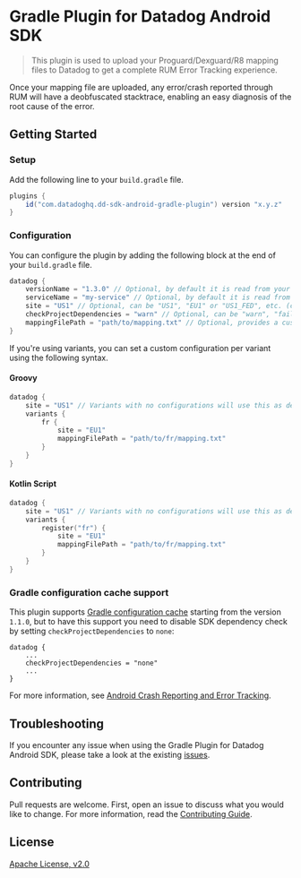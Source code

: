 # Gradle Plugin for Datadog Android SDK

> This plugin is used to upload your Proguard/Dexguard/R8 mapping files to Datadog to get a complete RUM Error Tracking experience.

Once your mapping file are uploaded, any error/crash reported through RUM will have a deobfuscated stacktrace, enabling an easy diagnosis of the root cause of the error.

## Getting Started

### Setup

Add the following line to your `build.gradle` file.

```groovy
plugins {
    id("com.datadoghq.dd-sdk-android-gradle-plugin") version "x.y.z"
}
```

### Configuration

You can configure the plugin by adding the following block at the end of your `build.gradle` file.

```groovy
datadog {
    versionName = "1.3.0" // Optional, by default it is read from your Android plugin configuration's version name
    serviceName = "my-service" // Optional, by default it is read from your Android plugin configuration's package name
    site = "US1" // Optional, can be "US1", "EU1" or "US1_FED", etc. (check `DatadogSite` documentation for the full list). Default is "US1"
    checkProjectDependencies = "warn" // Optional, can be "warn", "fail" or "none". Default is "fail". Will check if Datadog SDK is in the project dependencies.
    mappingFilePath = "path/to/mapping.txt" // Optional, provides a custom mapping file path. Default is "build/outputs/mapping/{variant}/mapping.txt".
}
```

If you're using variants, you can set a custom configuration per variant using the following syntax.

#### Groovy 

```groovy
datadog {
    site = "US1" // Variants with no configurations will use this as default
    variants {
        fr {
            site = "EU1"
            mappingFilePath = "path/to/fr/mapping.txt"
        }
    }
}
```

#### Kotlin Script

```kotlin
datadog {
    site = "US1" // Variants with no configurations will use this as default
    variants {
        register("fr") {
            site = "EU1"
            mappingFilePath = "path/to/fr/mapping.txt"
        }
    }
}
```

### Gradle configuration cache support

This plugin supports [Gradle configuration cache](https://docs.gradle.org/7.1/userguide/configuration_cache.html) starting from the version `1.1.0`, but to have this support you need to disable SDK dependency check by setting `checkProjectDependencies` to `none`:

```
datadog {
    ...
    checkProjectDependencies = "none"
    ...
}
```

For more information, see [Android Crash Reporting and Error Tracking](https://docs.datadoghq.com/real_user_monitoring/error_tracking/android/).

## Troubleshooting

If you encounter any issue when using the Gradle Plugin for Datadog Android SDK, please take a look at 
the existing [issues](https://github.com/DataDog/dd-sdk-android/issues?q=is%3Aissue).

## Contributing

Pull requests are welcome. First, open an issue to discuss what you would like to change. For more information, read the [Contributing Guide](CONTRIBUTING.md).

## License

[Apache License, v2.0](LICENSE)
